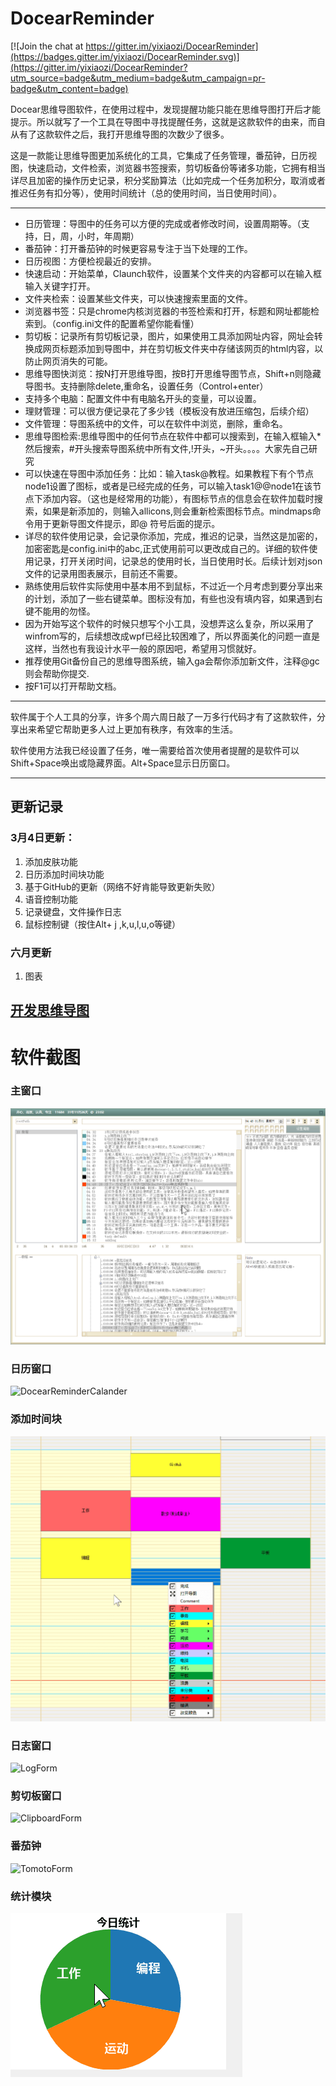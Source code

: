 # DocearReminder
[![Join the chat at https://gitter.im/yixiaozi/DocearReminder](https://badges.gitter.im/yixiaozi/DocearReminder.svg)](https://gitter.im/yixiaozi/DocearReminder?utm_source=badge&utm_medium=badge&utm_campaign=pr-badge&utm_content=badge)

Docear思维导图软件，在使用过程中，发现提醒功能只能在思维导图打开后才能提示。所以就写了一个工具在导图中寻找提醒任务，这就是这款软件的由来，而自从有了这款软件之后，我打开思维导图的次数少了很多。

这是一款能让思维导图更加系统化的工具，它集成了任务管理，番茄钟，日历视图，快速启动，文件检索，浏览器书签搜索，剪切板备份等诸多功能，它拥有相当详尽且加密的操作历史记录，积分奖励算法（比如完成一个任务加积分，取消或者推迟任务有扣分等），使用时间统计（总的使用时间，当日使用时间）。
***
* 日历管理：导图中的任务可以方便的完成或者修改时间，设置周期等。（支持，日，周，小时，年周期）
* 番茄钟：打开番茄钟的时候更容易专注于当下处理的工作。
* 日历视图：方便检视最近的安排。
* 快速启动：开始菜单，Claunch软件，设置某个文件夹的内容都可以在输入框输入关键字打开。
* 文件夹检索：设置某些文件夹，可以快速搜索里面的文件。
* 浏览器书签：只是chrome内核浏览器的书签检索和打开，标题和网址都能检索到。（config.ini文件的配置希望你能看懂）
* 剪切板：记录所有剪切板记录，图片，如果使用工具添加网址内容，网址会转换成网页标题添加到导图中，并在剪切板文件夹中存储该网页的html内容，以防止网页消失的可能。
* 思维导图快浏览：按N打开思维导图，按B打开思维导图节点，Shift+n则隐藏导图书。支持删除delete,重命名，设置任务（Control+enter）
* 支持多个电脑：配置文件中有电脑名开头的变量，可以设置。
* 理财管理：可以很方便记录花了多少钱（模板没有放进压缩包，后续介绍）
* 文件管理：导图系统中的文件，可以在软件中浏览，删除，重命名。
* 思维导图检索:思维导图中的任何节点在软件中都可以搜索到，在输入框输入*然后搜索，#开头搜索导图系统中所有文件,!开头，~开头。。。。大家先自己研究
* 可以快速在导图中添加任务：比如：输入task@教程。如果教程下有个节点node1设置了图标，或者是已经完成的任务，可以输入task1@@node1在该节点下添加内容。（这也是经常用的功能），有图标节点的信息会在软件加载时搜索，如果是新添加的，则输入allicons,则会重新检索图标节点。mindmaps命令用于更新导图文件提示，即@ 符号后面的提示。
* 详尽的软件使用记录，会记录你添加，完成，推迟的记录，当然这是加密的，加密密匙是config.ini中的abc,正式使用前可以更改成自己的。详细的软件使用记录，打开关闭时间，记录总的使用时长，当日使用时长。后续计划对json文件的记录用图表展示，目前还不需要。
* 熟练使用后软件实际使用中基本用不到鼠标，不过近一个月考虑到要分享出来的计划，添加了一些右键菜单。图标没有加，有些也没有填内容，如果遇到右键不能用的勿怪。
* 因为开始写这个软件的时候只想写个小工具，没想弄这么复杂，所以采用了winfrom写的，后续想改成wpf已经比较困难了，所以界面美化的问题一直是这样，当然也有我设计水平一般的原因吧，希望用习惯就好。
* 推荐使用Git备份自己的思维导图系统，输入ga会帮你添加新文件，注释@gc则会帮助你提交.
* 按F1可以打开帮助文档。
***
软件属于个人工具的分享，许多个周六周日敲了一万多行代码才有了这款软件，分享出来希望它帮助更多人过上更加有秩序，有效率的生活。

软件使用方法我已经设置了任务，唯一需要给首次使用者提醒的是软件可以Shift+Space唤出或隐藏界面。Alt+Space显示日历窗口。
***

## 更新记录

### 3月4日更新：

1. 添加皮肤功能
2. 日历添加时间块功能
3. 基于GitHub的更新（网络不好肯能导致更新失败）
4. 语音控制功能
5. 记录键盘，文件操作日志
6. 鼠标控制键（按住Alt+   j ,k,u,l,u,o等键）

### 六月更新
1. 图表

## [开发思维导图](DocearReminder.mm)

# 软件截图

### 主窗口
![DocearReminderForm](Info/images/主窗口.png "主窗口")

### 日历窗口

![DocearReminderCalander](Info/images/时间块.png "时间块")


### 添加时间块

![DocearReminderCalander](Info/images/添加时间块.png "添加时间块")

### 日志窗口
![LogForm](Info/images/LogForm.png "")

### 剪切板窗口
![ClipboardForm](Info/images/ClipboardForm.png "")

### 番茄钟
![TomotoForm](Info/images/TomotoForm.png "")

### 统计模块

![DocearReminderCalander](Info/images/统计模块.png "统计模块")